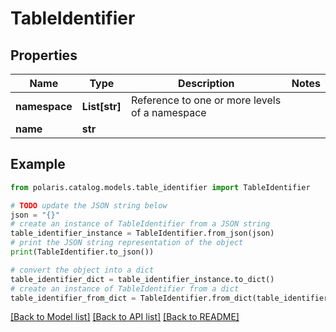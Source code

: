 <!--

 Copyright (c) 2024 Snowflake Computing Inc.
 
 Licensed under the Apache License, Version 2.0 (the "License");
 you may not use this file except in compliance with the License.
 You may obtain a copy of the License at
 
      http://www.apache.org/licenses/LICENSE-2.0
 
 Unless required by applicable law or agreed to in writing, software
 distributed under the License is distributed on an "AS IS" BASIS,
 WITHOUT WARRANTIES OR CONDITIONS OF ANY KIND, either express or implied.
 See the License for the specific language governing permissions and
 limitations under the License.

-->
# TableIdentifier

## Properties

Name | Type | Description | Notes
------------ | ------------- | ------------- | -------------
**namespace** | **List[str]** | Reference to one or more levels of a namespace | 
**name** | **str** |  | 

## Example

```python
from polaris.catalog.models.table_identifier import TableIdentifier

# TODO update the JSON string below
json = "{}"
# create an instance of TableIdentifier from a JSON string
table_identifier_instance = TableIdentifier.from_json(json)
# print the JSON string representation of the object
print(TableIdentifier.to_json())

# convert the object into a dict
table_identifier_dict = table_identifier_instance.to_dict()
# create an instance of TableIdentifier from a dict
table_identifier_from_dict = TableIdentifier.from_dict(table_identifier_dict)
```
[[Back to Model list]](../README.md#documentation-for-models) [[Back to API list]](../README.md#documentation-for-api-endpoints) [[Back to README]](../README.md)



